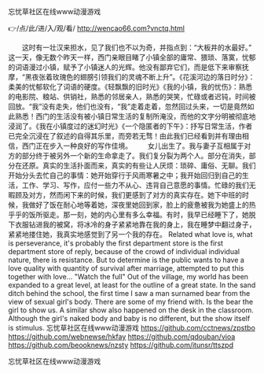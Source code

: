 
忘忧草社区在线www动漫游戏




👉/点/此/进/入/观/看/ http://wencao66.com?vnctq.html




　　这时有一壮汉来担水，见了我们也不以为奇，并指点到：“大板井的水最好。”
这一天，像无数个昨天一样，西门亲眼目睹了小镇全部的庸常、猥琐、落寞，忧郁的词语漫过小镇，赋予了小镇迷人的光辉。他没有鄙弃它们，而是低下来审察抚摩，“黑夜张着玫瑰色的翅膀引领我们的灵魂不断上升”。《花溪河边的落日时分》：柔美的忧郁软化了词语的硬度。《轻飘飘的旧时光》《我的小镇，我的忧伤》：熟悉的电影院、粮站、供销社，熟悉的邻居亲人，熟悉的哭笑，忙碌或者迟钝，时间被回放。“我”没有走失，他们也没有，“我”走着走着，忽然回过头来，一切是竟然如此熟悉！西门的生活没有被小镇日常生活的复制所淹没，而他的文字分明被彻底地浸润了。《我在小镇度过的迷幻时光》《一个隐匿者的下午》：抒写日常生活，作者已完全沉浸在了叙述的自得其乐里，而旁若无骛！由此我们已经看到并有理由相信，西门正在步入一种良好的写作佳境。
　　女儿出生了。我与妻子互相属于对方的部分终于被另外一个新的生命拿走了。我们复分裂为两个人。部分在消失，部分在还原。真实的生活扑面而来，真实的有些让人厌烦：琐碎、庸俗、无聊。我们开始分头去忙自己的事情：她开始穿行于风雨寒暑之中；我开始回归到自己的生活，工作、学习、写作，应付一些力不从心、违背自己意愿的事情。忙碌的我们无暇顾及对方，然而闲下来的时候，我们更感到了对方的真实存在。她下中班的时候，我做好了饭在耐心地等着她，深夜里她回到家，脸上的疲惫被我为她盛上的热乎乎的饭所驱走。那一刻，她的内心里有多么幸福。有时，我早已经睡下了，她脱下衣服钻进我的被窝，将冰冷的身子紧紧地靠在我的身上，我在睡梦中翻过身子，紧紧地搂住她，我真实地感觉到了另一个我的存在。
Related what love is, what is perseverance, it's probably the first department store is the first department store of reply, because of the crowd of individual individual nature, there is resistance.
But to determine is the public wants to have a love quality with quantity of survival after marriage, attempted to put this together with love...
"Watch the full"
Out of the village, my world has been expanded to a great level, at least for the outline of a great state.
In the sand ditch behind the school, the first time I saw a man surnamed bear from the view of sexual girl's body.
There are some of my friend with.
Is the bear the girl to show us.
A similar show also happened on the desk in the classroom.
Although the girl's naked body and baby is no different, but the show itself is stimulus.
忘忧草社区在线www动漫游戏 https://github.com/cctnews/zpstbo
https://github.com/webnewse/hkfay
https://github.com/qdouban/vioa
https://github.com/beooknews/nzsty
https://github.com/itunsr/ttszpd





忘忧草社区在线www动漫游戏
